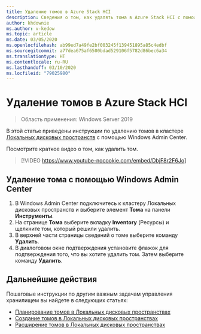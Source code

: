 ```yaml
---
title: Удаление томов в Azure Stack HCI
description: Сведения о том, как удалять тома в Azure Stack HCI с помощью Windows Admin Center.
author: khdownie
ms.author: v-kedow
ms.topic: article
ms.date: 03/05/2020
ms.openlocfilehash: ab99ed7a49fe2bf003245f139451895a85c4edbf
ms.sourcegitcommit: a77dea675af6500bdad529106f5782d86bec6a34
ms.translationtype: HT
ms.contentlocale: ru-RU
ms.lasthandoff: 03/10/2020
ms.locfileid: "79025980"
---
```

# <a name="deleting-volumes-in-azure-stack-hci"></a>Удаление томов в Azure Stack HCI

> Область применения: Windows Server 2019

В этой статье приведены инструкции по удалению томов в кластере [Локальных дисковых пространств](/windows-server/storage/storage-spaces/storage-spaces-direct-overview) с помощью Windows Admin Center.

Посмотрите краткое видео о том, как удалить том.

> [!VIDEO https://www.youtube-nocookie.com/embed/DbjF8r2F6Jo]

## <a name="use-windows-admin-center-to-delete-a-volume"></a>Удаление тома с помощью Windows Admin Center

1. В Windows Admin Center подключитесь к кластеру Локальных дисковых пространств и выберите элемент **Тома** на панели **Инструменты**.
2. На странице **Тома** выберите вкладку **Inventory** (Ресурсы) и щелкните том, который решили удалить.
3. В верхней части страницы сведений о томе выберите команду **Удалить**.
4. В диалоговом окне подтверждения установите флажок для подтверждения того, что вы хотите удалить том. Затем выберите команду **Удалить**.

## <a name="next-steps"></a>Дальнейшие действия

Пошаговые инструкции по другим важным задачам управления хранилищем вы найдете в следующих статьях:

- [Планирование томов в Локальных дисковых пространствах](/windows-server/storage/storage-spaces/plan-volumes)
- [Создание томов в Локальных дисковых пространствах](/windows-server/storage/storage-spaces/create-volumes)
- [Расширение томов в Локальных дисковых пространствах](/windows-server/storage/storage-spaces/resize-volumes)